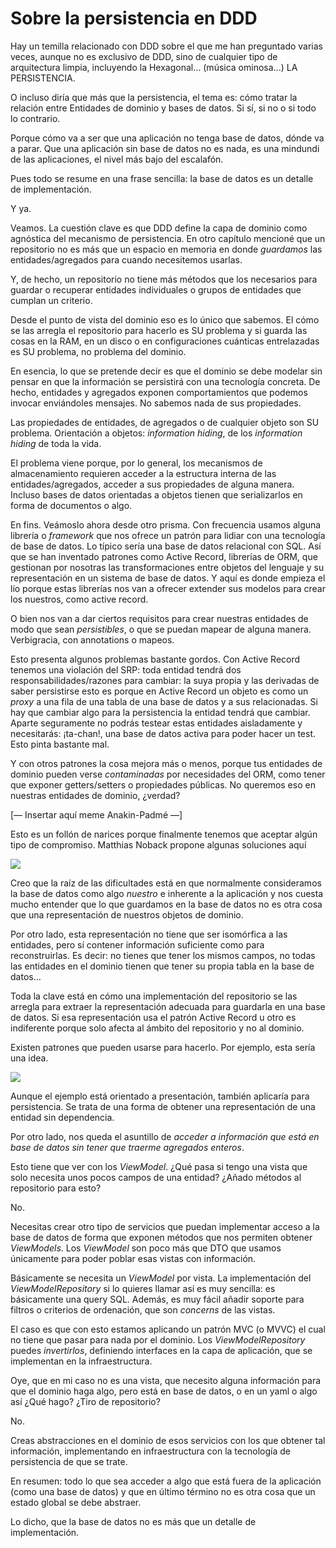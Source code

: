 # Sobre la persistencia en DDD

Hay un temilla relacionado con DDD sobre el que me han preguntado varias veces, aunque no es exclusivo de DDD, sino de cualquier tipo de arquitectura limpia, incluyendo la Hexagonal… (música ominosa...) LA PERSISTENCIA.

O incluso diría que más que la persistencia, el tema es: cómo tratar la relación entre Entidades de dominio y bases de datos. Si sí, si no o si todo lo contrario.

Porque cómo va a ser que una aplicación no tenga base de datos, dónde va a parar. Que una aplicación sin base de datos no es nada, es una mindundi de las aplicaciones, el nivel más bajo del escalafón.

Pues todo se resume en una frase sencilla: la base de datos es un detalle de implementación.

Y ya.

Veamos. La cuestión clave es que DDD define la capa de dominio como agnóstica del mecanismo de persistencia. En otro capítulo mencioné que un repositorio no es más que un espacio en memoria en donde _guardamos_ las entidades/agregados para cuando necesitemos usarlas.

Y, de hecho, un repositorio no tiene más métodos que los necesarios para guardar o recuperar entidades individuales o grupos de entidades que cumplan un criterio.

Desde el punto de vista del dominio eso es lo único que sabemos. El cómo se las arregla el repositorio para hacerlo es SU problema y si guarda las cosas en la RAM, en un disco o en configuraciones cuánticas entrelazadas es SU problema, no problema del dominio.

En esencia, lo que se pretende decir es que el dominio se debe modelar sin pensar en que la información se persistirá con una tecnología concreta. De hecho, entidades y agregados exponen comportamientos que podemos invocar enviándoles mensajes. No sabemos nada de sus propiedades.

Las propiedades de entidades, de agregados o de cualquier objeto son SU problema. Orientación a objetos: _information hiding_, de los _information hiding_ de toda la vida.

El problema viene porque, por lo general, los mecanismos de almacenamiento requieren acceder a la estructura interna de las entidades/agregados, acceder a sus propiedades de alguna manera. Incluso bases de datos orientadas a objetos tienen que serializarlos en forma de documentos o algo.

En fins. Veámoslo ahora desde otro prisma. Con frecuencia usamos alguna librería o _framework_ que nos ofrece un patrón para lidiar con una tecnología de base de datos. Lo típico sería una base de datos relacional con SQL. Así que se han inventado patrones como Active Record, librerías de ORM, que gestionan por nosotras las transformaciones entre objetos del lenguaje y su representación en un sistema de base de datos. Y aquí es donde empieza el lío porque estas librerías nos van a ofrecer extender sus modelos para crear los nuestros, como active record.

O bien nos van a dar ciertos requisitos para crear nuestras entidades de modo que sean _persistibles_, o que se puedan mapear de alguna manera. Verbigracia, con annotations o mapeos.

Esto presenta algunos problemas bastante gordos. Con Active Record tenemos una violación del SRP: toda entidad tendrá dos responsabilidades/razones para cambiar: la suya propia y las derivadas de saber persistirse esto es porque en Active Record un objeto es como un _proxy_ a una fila de una tabla de una base de datos y a sus relacionadas. Si hay que cambiar algo para la persistencia la entidad tendrá que cambiar. Aparte seguramente no podrás testear estas entidades aisladamente y necesitarás: ¡ta-chan!, una base de datos activa para poder hacer un test. Esto pinta bastante mal.

Y con otros patrones la cosa mejora más o menos, porque tus entidades de dominio pueden verse _contaminadas_ por necesidades del ORM, como tener que exponer getters/setters o propiedades públicas. No queremos eso en nuestras entidades de dominio, ¿verdad?

[— Insertar aquí meme Anakin-Padmé —]

Esto es un follón de narices porque finalmente tenemos que aceptar algún tipo de compromiso. Matthias Noback propone algunas soluciones aquí

![](images/ddd-and-your-database.png)

Creo que la raíz de las dificultades está en que normalmente consideramos la base de datos como algo _nuestro_ e inherente a la aplicación y nos cuesta mucho entender que lo que guardamos en la base de datos no es otra cosa que una representación de nuestros objetos de dominio.

Por otro lado, esta representación no tiene que ser isomórfica a las entidades, pero sí contener información suficiente como para reconstruirlas. Es decir: no tienes que tener los mismos campos, no todas las entidades en el dominio tienen que tener su propia tabla en la base de datos…

Toda la clave está en cómo una implementación del repositorio se las arregla para extraer la representación adecuada para guardarla en una base de datos. Si esa representación usa el patrón Active Record u otro es indiferente porque solo afecta al ámbito del repositorio y no al dominio.

Existen patrones que pueden usarse para hacerlo. Por ejemplo, esta sería una idea.

![](images/representation-pattern.png)

Aunque el ejemplo está orientado a presentación, también aplicaría para persistencia. Se trata de una forma de obtener una representación de una entidad sin dependencia.

Por otro lado, nos queda el asuntillo de _acceder a información que está en base de datos sin tener que traerme agregados enteros_.

Esto tiene que ver con los _ViewModel_. ¿Qué pasa si tengo una vista que solo necesita unos pocos campos de una entidad? ¿Añado métodos al repositorio para esto?

No.

Necesitas crear otro tipo de servicios que puedan implementar acceso a la base de datos de forma que exponen métodos que nos permiten obtener _ViewModels_. Los _ViewModel_ son poco más que DTO que usamos únicamente para poder poblar esas vistas con información.

Básicamente se necesita un _ViewModel_ por vista. La implementación del _ViewModelRepository_ si lo quieres llamar así es muy sencilla: es básicamente una query SQL. Además, es muy fácil añadir soporte para filtros o criterios de ordenación, que son _concerns_ de las vistas.

El caso es que con esto estamos aplicando un patrón MVC (o MVVC) el cual no tiene que pasar para nada por el dominio. Los _ViewModelRepository_ puedes _invertirlos_, definiendo interfaces en la capa de aplicación, que se implementan en la infraestructura.

Oye, que en mi caso no es una vista, que necesito alguna información para que el dominio haga algo, pero está en base de datos, o en un yaml o algo así ¿Qué hago? ¿Tiro de repositorio?

No.

Creas abstracciones en el dominio de esos servicios con los que obtener tal información, implementando en infraestructura con la tecnología de persistencia de que se trate.

En resumen: todo lo que sea acceder a algo que está fuera de la aplicación (como una base de datos) y que en último término no es otra cosa que un estado global se debe abstraer.

Lo dicho, que la base de datos no es más que un detalle de implementación.